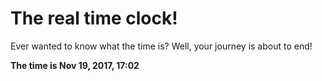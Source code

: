 # The real time clock!

Ever wanted to know what the time is? Well, your journey is about to end!

**The time is Nov 19, 2017, 17:02**